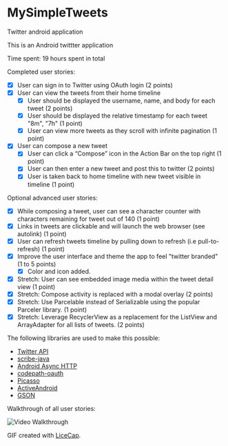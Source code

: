# MySimpleTweets
Twitter android application

This is an Android twittter application

Time spent: 19 hours spent in total

Completed user stories:
* [x] User can sign in to Twitter using OAuth login (2 points)
* [x] User can view the tweets from their home timeline
  * [x] User should be displayed the username, name, and body for each tweet (2 points)
  * [x] User should be displayed the relative timestamp for each tweet "8m", "7h" (1 point)
  * [x] User can view more tweets as they scroll with infinite pagination (1 point)
* [x] User can compose a new tweet
  * [x] User can click a “Compose” icon in the Action Bar on the top right (1 point)
  * [x] User can then enter a new tweet and post this to twitter (2 points)
  * [x] User is taken back to home timeline with new tweet visible in timeline (1 point)

Optional advanced user stories:
* [x] While composing a tweet, user can see a character counter with characters remaining for tweet out of 140 (1 point)
* [x] Links in tweets are clickable and will launch the web browser (see autolink) (1 point)
* [x] User can refresh tweets timeline by pulling down to refresh (i.e pull-to-refresh) (1 point)
* [x] Improve the user interface and theme the app to feel "twitter branded" (1 to 5 points)
  * [x] Color and icon added.
* [x] Stretch: User can see embedded image media within the tweet detail view (1 point)
* [x] Stretch: Compose activity is replaced with a modal overlay (2 points)
* [x] Stretch: Use Parcelable instead of Serializable using the popular Parceler library. (1 point)
* [x] Stretch: Leverage RecyclerView as a replacement for the ListView and ArrayAdapter for all lists of tweets. (2 points)

The following libraries are used to make this possible:
 * [Twitter API](https://dev.twitter.com/rest/public)
 * [scribe-java](https://github.com/fernandezpablo85/scribe-java)
 * [Android Async HTTP](https://github.com/loopj/android-async-http)
 * [codepath-oauth](https://github.com/thecodepath/android-oauth-handler)
 * [Picasso](https://github.com/square/picasso)
 * [ActiveAndroid](https://github.com/pardom/ActiveAndroid)
 * [GSON](https://google.github.io/gson/apidocs/com/google/gson/Gson.html)

Walkthrough of all user stories:

![Video Walkthrough](MySimpleTweetsDemo_API_21.gif)

GIF created with [LiceCap](http://www.cockos.com/licecap/).


